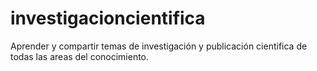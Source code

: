 # investigacioncientifica
Aprender y compartir temas de investigación y publicación cientifica de todas las areas del conocimiento.
